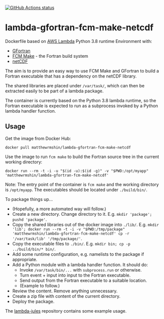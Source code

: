 <p>
  <a href="https://github.com/matthewrmshin/lambda-gfortran-fcm-make-netcdf/actions"><img alt="GitHub Actions status" src="https://github.com/matthewrmshin/lambda-gfortran-fcm-make-netcdf/workflows/Docker%20Image%20CI/badge.svg"></a>
</p>


# lambda-gfortran-fcm-make-netcdf

Dockerfile based on [AWS Lambda](https://hub.docker.com/r/lambci/lambda/)
Python 3.8 runtime Environment with:
* [GFortran](https://gcc.gnu.org/wiki/GFortran)
* [FCM Make](https://github.com/metomi/fcm/) - the Fortran build system
* [netCDF](https://www.unidata.ucar.edu/software/netcdf/)

The aim is to provide an easy way to use FCM Make and GFortran to build a
Fortran executable that has a dependency on the netCDF library.

The shared libraries are placed under `/var/task/`, which can then be extracted
easily to be part of a lambda package.

The container is currently based on the Python 3.8 lambda runtime, so the
Fortran executable is expected to run as a subprocess invoked by a Python
lambda handler function.

## Usage

Get the image from Docker Hub:

`docker pull matthewrmshin/lambda-gfortran-fcm-make-netcdf`

Use the image to run `fcm make` to build the Fortran source tree in the current
working directory:

`docker run --rm -t -i -u "$(id -u):$(id -g)" -v "$PWD:/opt/myapp" 'matthewrmshin/lambda-gfortran-fcm-make-netcdf'`

Note: The entry point of the container is `fcm make` and the working directory
is `/opt/myapp`.  The executables should be located under `./build/bin/`.

To package things up...
* (Hopefully, a more automated way will follow.)
* Create a new directory. Change directory to it.
  E.g. `mkdir 'package'; pushd 'package'`.
* Copy the shared libraries out of the docker image into `./lib/`.
  E.g. `mkdir 'lib'; docker run --rm -t -i -v "$PWD:/tmp/package" 'matthewrmshin/lambda-gfortran-fcm-make-netcdf' cp -r '/var/task/lib' '/tmp/package/'`.
* Copy the executable files to `./bin/`. E.g. `mkdir bin; cp -p ../build/bin/* bin/`.
* Add some runtime configuration, e.g. namelists to the package if appropriate.
* Add a Python module with a lambda handler function. It should do:
  * Invoke `/var/task/bin/...` with `subprocess.run` or otherwise.
  * Turn event + input into input to the Fortran executable.
  * Send output from the Fortran executable to a suitable location.
  * (Example to follow.)
* Review the content. Remove anything unnecessary.
* Create a zip file with content of the current directory.
* Deploy the package.

The [lambda-jules](https://github.com/matthewrmshin/lambda-jules) repository
contains some example usage.

